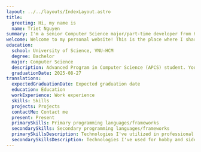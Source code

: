 ```yaml
---
layout: ../../layouts/IndexLayout.astro
title:
  greeting: Hi, my name is
  name: Triet Nguyen
summary: I'm a senior Computer Science major/part-time developer from Ho Chi Minh City, Vietnam.
welcome: Welcome to my personal website! This is the place where I share my experience as a software developer and my thoughts on various Computer Science topics.
education:
  school: University of Science, VNU-HCM
  degree: Bachelor
  major: Computer Science
  description: Advanced Program in Computer Science (APCS) student. You can learn more about the program [here](https://www.ctda.hcmus.edu.vn/en/academic-programs/advanced-program-in-computer-science/).
  graduationDate: 2025-08-27
translations:
  expectedGraduationDate: Expected graduation date
  education: Education
  workExperience: Work experience
  skills: Skills
  projects: Projects
  contactMe: Contact me
  present: Present
  primarySkills: Primary programming languages/frameworks
  secondarySkills: Secondary programming languages/frameworks
  primarySkillsDescription: Technologies I've utilized in professional and production-level software engineering projects.
  secondarySkillsDescription: Technologies I've used for hobby and side projects.
---
```


